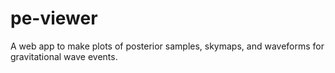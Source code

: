 # pe-viewer
A web app to make plots of posterior samples, skymaps, and waveforms for gravitational wave events.

